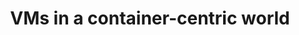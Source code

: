 ---
categories:
- bkk19
description: While Virtual Machines have been around for many decades containers are
  a relatively new development. Their usage has grown rapidly as users have started
  designing solutions using swarms of micro services in on-demand clouds managed by
  orchestration systems. At the same time containers are really just a group of processes
  sharing a host kernel which has led to concerns about security and isolation if
  things go wrong. Efforts are now underway to bring the strong isolation of virtual
  machines into the free-wheeling world of rapidly updated<br /> containerised applications.<br
  /> <br /> This talk will give an overview of the two technologies and how they are
  being brought together to provide the best of both worlds. This includes topics
  such as making orchestration systems VM aware as well as projects to move container
  run times into specialised virtual machines. We will also discuss what else needs
  to be done to enable the ARM eco-system to take advantage of these two complimentary
  technologies.<br />
future_image:
  featured: 'true'
  path: /assets/images/featured-images/bkk19/BKK19-503.png
session_attendee_num: '8'
session_id: BKK19-503
session_room: 'Keynote Room (World Ballroom BC) '
session_slot:
  end_time: '2019-04-05 08:55:00'
  start_time: '2019-04-05 08:30:00'
session_speakers:
- speaker_bio: Alex started learning to program in the 80s in an era of classic home
    computers that allowed you to get down and dirty at the system level. After graduating
    with a degree in Chemistry hes worked on a variety of projects including Fruit
    Machines, Line Cards, CCTV recorders and point-to-multipoint wireless microwave
    systems. Since the turn of the century his primary focus has been working with
    FLOSS platforms, especially Linux. An alumni of Transitive he has a broad experience
    of cross-platform virtualization as well as a strong background in telecommunications
    and networking. A keen Emacs user he will happily answer questions and proselytise
    for the One True Editor (tm).
  speaker_company: Linaro
  speaker_image: /assets/images/speakers/bkk19/alex-bennee.jpg
  speaker_location: United Kingdom
  speaker_name: Alex Bennée
  speaker_position: Senior Software Engineer
  speaker_username: ajb
session_track: Linux Kernel
tag: session
tags:
- Tools
- Linux Kernel
- Data Center
- HPC
title: VMs in a container-centric world
---
